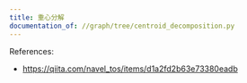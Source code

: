 ```yaml
---
title: 重心分解
documentation_of: //graph/tree/centroid_decomposition.py
---
```


References:
- https://qiita.com/navel_tos/items/d1a2fd2b63e73380eadb
